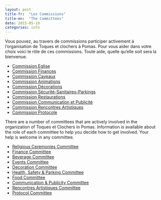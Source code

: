 ```yaml
---
layout: post
title-fr:  "Les Commissions"
title-en:  "The Committees"
date: 2015-05-19
categories: info
---
```


<div class="txt-fr">
Vous pouvez, au travers de commissions participer activement à l’organisation de Toques et clochers à Pomas.  Pour vous aider dans votre choix voici le rôle de ces commissions.  Toute aide, quelle qu’elle soit sera la bienvenue.

<ul>
<li><a href="/commissions/eglise/">Commission Eglise</a></li>
<li><a href="/commissions/finance/">Commission Finances</a></li>
<li><a href="/commissions/caveaux/">Commission Caveaux</a></li>
<li><a href="/commissions/animations/">Commission Animations</a></li>
<li><a href="/commissions/decorations/">Commission Décorations</a></li>
<li><a href="/commissions/securite-sanitaires-parking/">Commission Sécurité-Sanitaires-Parkings</a></li>
<li><a href="/commissions/restaurations/">Commission Restaurations</a></li>
<li><a href="/commissions/communication/">Commission Communication et Publicité</a></li>
<li><a href="/commissions/artistiques/">Commission Rencontres Artistiques</a></li>
<li><a href="/commissions/protocole/">Commission Protocole</a></li>
</ul>
</div>
<div class="txt-en">
There are a number of committees that are actively involved in the organization of Toques et Clochers in Pomas. Information is available about the role of each committee to help you decide how to get involved. Your help is welcome in any committee.

<ul>
<li><a href="/commissions/eglise/">Religious Ceremonies Committee</a></li>
<li><a href="/commissions/finance/">Finance Committee</a></li>
<li><a href="/commissions/caveaux/">Beverage Committee</a></li>
<li><a href="/commissions/animations/">Events Committee</a></li>
<li><a href="/commissions/decorations/">Decoration Committee</a></li>
<li><a href="/commissions/securite-sanitaires-parking/">Health, Safety & Parking Committee</a></li>
<li><a href="/commissions/restaurations/">Food Committee</a></li>
<li><a href="/commissions/communication/">Communication & Publicity Committee</a></li>
<li><a href="/commissions/artistiques/">Rencontres Artistiques Committee</a></li>
<li><a href="/commissions/protocole/">Protocol Committee</a></li>
<ul>
</div>
